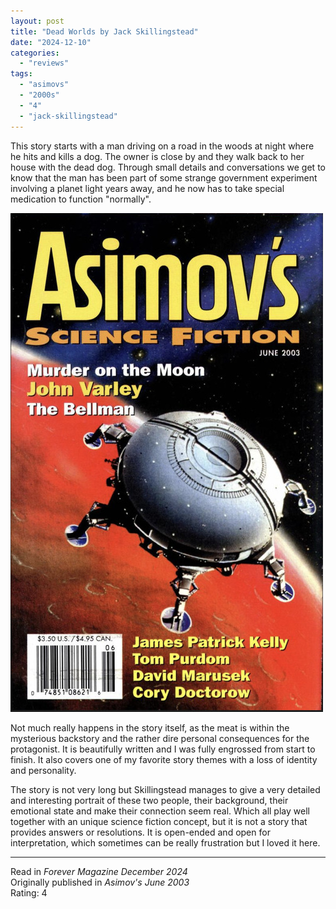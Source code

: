 ```yaml
---
layout: post
title: "Dead Worlds by Jack Skillingstead"
date: "2024-12-10"
categories:
  - "reviews"
tags:
  - "asimovs"
  - "2000s"
  - "4"
  - "jack-skillingstead"
---
```


This story starts with a man driving on a road in the woods at night where he hits and kills a dog.
The owner is close by and they walk back to her house with the dead dog.
Through small details and conversations we get to know that the man has been part of some strange government experiment involving a planet light years away, and he now has to take special medication to function "normally".

![Asimovs June 2003](/assets/images/asimovs2003-06.jpg)

Not much really happens in the story itself, as the meat is within the mysterious backstory and the rather dire personal consequences for the protagonist.
It is beautifully written and I was fully engrossed from start to finish.
It also covers one of my favorite story themes with a loss of identity and personality.

The story is not very long but Skillingstead manages to give a very detailed and interesting portrait of these two people, their background, their emotional state and make their connection seem real.
Which all play well together with an unique science fiction concept, but it is not a story that provides answers or resolutions.
It is open-ended and open for interpretation, which sometimes can be really frustration but I loved it here.

* * *

Read in _Forever Magazine December 2024_\
Originally published in _Asimov's June 2003_\
Rating: 4
